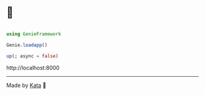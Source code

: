 # 🌊

```julia

using GenieFramework

Genie.loadapp()

up(; async = false)
```

http://localhost:8000

---

Made by [Kata](https://github.com/KwatMDPhD/Kata.jl) 🥋
